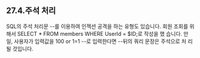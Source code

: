 ## 27.4.주석 처리 
SQL의 주석 처리문 --를 이용하여 인젝션 공격을 하는 유형도 있습니다. 
회원 조회를 위해서 SELECT * FROM members WHERE UserId = $ID;로 작성을 했 습니다. 
만일, 사용자가 입력값을 100 or 1=1 --로 입력한다면 --뒤의 쿼리 문장은 주석으로 처 리될 것입니다. 

